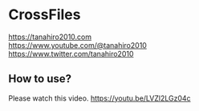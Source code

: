 ﻿# CrossFiles
https://tanahiro2010.com<br>
https://www.youtube.com/@tanahiro2010<br>
https://www.twitter.com/tanahiro2010<br>

## How to use?
Please watch this video.<be>
https://youtu.be/LVZl2LGz04c
